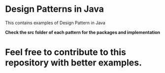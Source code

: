 # Design Patterns in Java
This contains examples of Design Pattern in Java

**Check the src folder of each pattern for the packages and implementation**

# Feel free to contribute to this repository with better examples.
